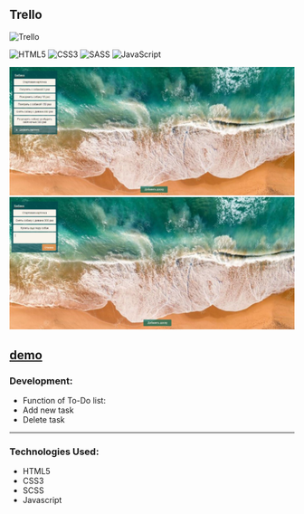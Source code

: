 <!-- ## NOTE FOR ME: JSMASTERY DASHBOARD INSTEAD WITH MINI TASKS IN IT * -->

<!--Сменить на сильный проект Pacman,ex -->

## Trello 
![Trello](https://img.shields.io/badge/Trello-%23026AA7.svg?style=for-the-badge&logo=Trello&logoColor=white)

![HTML5](https://img.shields.io/badge/html5-%23E34F26.svg?style=for-the-badge&logo=html5&logoColor=white)
![CSS3](https://img.shields.io/badge/css3-%231572B6.svg?style=for-the-badge&logo=css3&logoColor=white)
![SASS](https://img.shields.io/badge/SASS-hotpink.svg?style=for-the-badge&logo=SASS&logoColor=white)
	![JavaScript](https://img.shields.io/badge/javascript-%23323330.svg?style=for-the-badge&logo=javascript&logoColor=%23F7DF1E)

<div align="center"><img src="https://github.com/juliaDooby/Trello/blob/main/Trello_1.JPG" width="100%" height="20%"></img></div>
<div align="center"><img src="https://github.com/juliaDooby/Trello/blob/main/Trello_2.JPG" width="100%" height="20%"></img></div>

  [demo](https://juliadooby.github.io/Trello/)
---

### Development: 

* Function of To-Do list:
* Add new task
* Delete task
---

### Technologies Used:

* HTML5
* CSS3
* SCSS
* Javascript 
